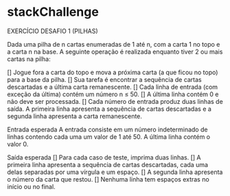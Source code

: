 # stackChallenge

EXERCÍCIO DESAFIO 1 (PILHAS)

Dada uma pilha de n cartas enumeradas de 1 até n, com a carta 1 no topo e a carta n na base. A seguinte operação é realizada enquanto tiver 2 ou mais cartas na pilha:

[] Jogue fora a carta do topo e mova a próxima carta (a que ficou no topo) para a base da pilha.
[] Sua tarefa é encontrar a sequência de cartas descartadas e a última carta remanescente.
[] Cada linha de entrada (com exceção da última) contém um número n ≤ 50.
[] A última linha contém 0 e não deve ser processada.
[] Cada número de entrada produz duas linhas de saída. A primeira linha apresenta a sequência de cartas descartadas e a segunda linha apresenta a carta remanescente.

Entrada esperada
A entrada consiste em um número indeterminado de linhas contendo cada uma um valor de 1 até 50. A última linha contém o valor 0.

Saída esperada
[] Para cada caso de teste, imprima duas linhas.
[] A primeira linha apresenta a sequência de cartas descartadas, cada uma delas separadas por uma vírgula e um espaço.
[] A segunda linha apresenta o número da carta que restou.
[] Nenhuma linha tem espaços extras no início ou no final. 
